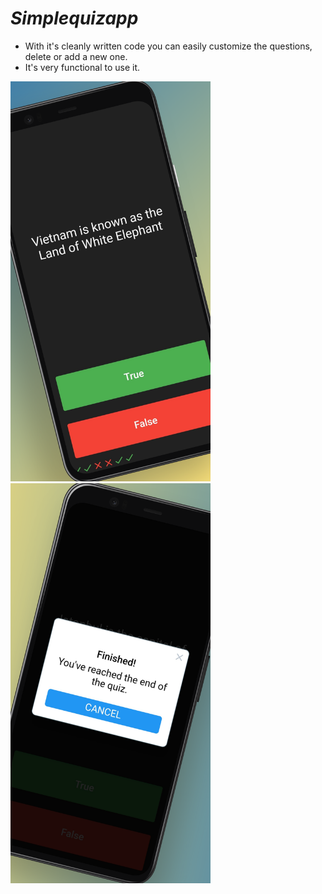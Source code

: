 # *Simplequizapp*

- With it's cleanly written code you can easily customize the questions, delete or add a new one.
- It's very functional to use it.


<div class="row">
  <img src="images/simplequizapp.png" width="320">
 <img src="images/simplequizapp2.png" width="320">
</div>




 






